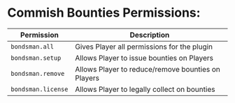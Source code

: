 # Commish Bounties Permissions:

| Permission | Description |
| --- | --- |
| `bondsman.all` | Gives Player all permissions for the plugin |
| `bondsman.setup` | Allows Player to issue bounties on Players |
| `bondsman.remove` | Allows Player to reduce/remove bounties on Players |
| `bondsman.license` | Allows Player to legally collect on bounties |
